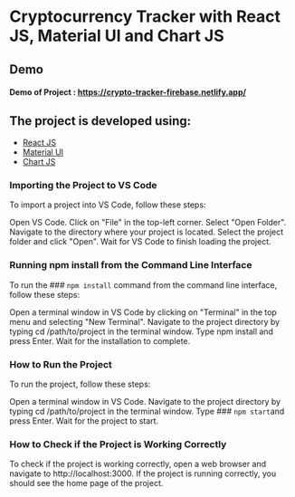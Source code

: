 # Cryptocurrency Tracker with React JS, Material UI and Chart JS


## Demo
#### Demo of Project :  https://crypto-tracker-firebase.netlify.app/

## The project is developed using: 

- [React JS](https://reactjs.org/)
- [Material UI](https://v4.mui.com/)
- [Chart JS](https://reactchartjs.github.io/react-chartjs-2/#/)


### Importing the Project to VS Code
To import a project into VS Code, follow these steps:

Open VS Code.
Click on "File" in the top-left corner.
Select "Open Folder".
Navigate to the directory where your project is located.
Select the project folder and click "Open".
Wait for VS Code to finish loading the project.

### Running npm install from the Command Line Interface
To run the ### `npm install` command from the command line interface, follow these steps:

Open a terminal window in VS Code by clicking on "Terminal" in the top menu and selecting "New Terminal".
Navigate to the project directory by typing cd /path/to/project in the terminal window.
Type npm install and press Enter.
Wait for the installation to complete.

### How to Run the Project
To run the project, follow these steps:

Open a terminal window in VS Code.
Navigate to the project directory by typing cd /path/to/project in the terminal window.
Type ### `npm start`and press Enter.
Wait for the project to start.

### How to Check if the Project is Working Correctly
To check if the project is working correctly, open a web browser and navigate to http://localhost:3000. If the project is running correctly, you should see the home page of the project.
